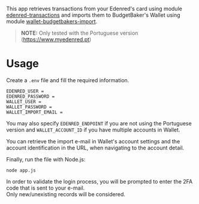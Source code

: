 This app retrieves transactions from your Edenred's card using module [edenred-transactions](https://github.com/josecoelhomelo/edenred-transactions) and imports them to BudgetBaker's Wallet using module [wallet-budgetbakers-import](https://github.com/josecoelhomelo/wallet-budgetbakers-import).
> **NOTE:** Only tested with the Portuguese version (https://www.myedenred.pt)

# Usage
Create a `.env` file and fill the required information.
```env
EDENRED_USER =
EDENRED_PASSWORD =
WALLET_USER =
WALLET_PASSWORD =
WALLET_IMPORT_EMAIL =
```
You may also specify `EDENRED_ENDPOINT` if you are not using the Portuguese version and `WALLET_ACCOUNT_ID` if you have multiple accounts in Wallet.

You can retrieve the import e-mail in Wallet's account settings and the account identification in the URL, when navigating to the account detail.

Finally, run the file with Node.js:
```
node app.js
```
In order to validate the login process, you will be prompted to enter the 2FA code that is sent to your e-mail.\
Only new/unexisting records will be considered.